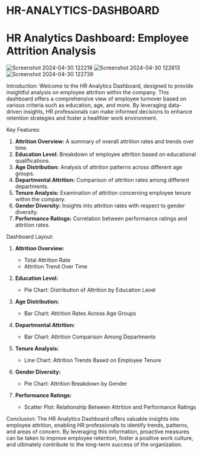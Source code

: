 # HR-ANALYTICS-DASHBOARD
# HR Analytics Dashboard: Employee Attrition Analysis

![Screenshot 2024-04-30 122218](https://github.com/hinalmetaliya/HR-ANALYTICS-DASHBOARD/assets/145344927/7d46b1bc-d4d3-41c2-be13-8e53346a9dcb)
![Screenshot 2024-04-30 122813](https://github.com/hinalmetaliya/HR-ANALYTICS-DASHBOARD/assets/145344927/d95cf9a8-f1ff-4807-90c7-91dbc1312966)
![Screenshot 2024-04-30 122739](https://github.com/hinalmetaliya/HR-ANALYTICS-DASHBOARD/assets/145344927/dd48859d-b2be-405f-a791-fa550a461c90)

Introduction:
Welcome to the HR Analytics Dashboard, designed to provide insightful analysis on employee attrition within the company. This dashboard offers a comprehensive view of employee turnover based on various criteria such as education, age, and more. By leveraging data-driven insights, HR professionals can make informed decisions to enhance retention strategies and foster a healthier work environment.

Key Features:
1. **Attrition Overview:** A summary of overall attrition rates and trends over time.
2. **Education Level:** Breakdown of employee attrition based on educational qualifications.
3. **Age Distribution:** Analysis of attrition patterns across different age groups.
4. **Departmental Attrition:** Comparison of attrition rates among different departments.
5. **Tenure Analysis:** Examination of attrition concerning employee tenure within the company.
6. **Gender Diversity:** Insights into attrition rates with respect to gender diversity.
7. **Performance Ratings:** Correlation between performance ratings and attrition rates.

Dashboard Layout:
1. **Attrition Overview:**
   - Total Attrition Rate
   - Attrition Trend Over Time

2. **Education Level:**
   - Pie Chart: Distribution of Attrition by Education Level

3. **Age Distribution:**
   - Bar Chart: Attrition Rates Across Age Groups

4. **Departmental Attrition:**
   - Bar Chart: Attrition Comparison Among Departments

5. **Tenure Analysis:**
   - Line Chart: Attrition Trends Based on Employee Tenure

6. **Gender Diversity:**
   - Pie Chart: Attrition Breakdown by Gender

7. **Performance Ratings:**
   - Scatter Plot: Relationship Between Attrition and Performance Ratings

Conclusion:
The HR Analytics Dashboard offers valuable insights into employee attrition, enabling HR professionals to identify trends, patterns, and areas of concern. By leveraging this information, proactive measures can be taken to improve employee retention, foster a positive work culture, and ultimately contribute to the long-term success of the organization.
